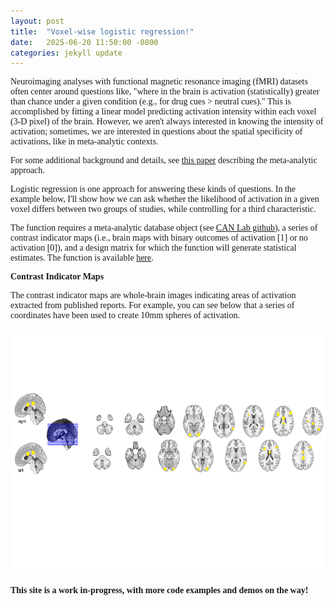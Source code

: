 ```yaml
---
layout: post
title:  "Voxel-wise logistic regression!"
date:   2025-06-20 11:50:00 -0800
categories: jekyll update
---
```


Neuroimaging analyses with functional magnetic resonance imaging (fMRI) datasets often center around questions like, "where in the brain is activation (statistically) greater than chance under a given condition (e.g., for drug cues > neutral cues)." This is accomplished by fitting a linear model predicting activation intensity within each voxel (3-D pixel) of the brain. However, we aren't always interested in knowing the intensity of activation; sometimes, we are interested in questions about the spatial specificity of activations, like in meta-analytic contexts. 

For some additional background and details, see <a href="https://wires.onlinelibrary.wiley.com/doi/10.1002/wcs.41">this paper</a> describing the meta-analytic approach. 

Logistic regression is one approach for answering these kinds of questions. In the example below, I'll show how we can ask whether the likelihood of activation in a given voxel differs between two groups of studies, while controlling for a third characteristic. 

The function requires a meta-analytic database object (see <a href="https://github.com/canlab">CAN Lab github</a>), a series of contrast indicator maps (i.e., brain maps with binary outcomes of activation [1] or no activation [0]), and a design matrix for which the function will generate statistical estimates. The function is available <a href="https://github.com/nharp189/nrh_fMRI_tools">here</a>. 

<b>Contrast Indicator Maps</b>

The contrast indicator maps are whole-brain images indicating areas of activation extracted from published reports. For example, you can see below that a series of coordinates have been used to create 10mm spheres of activation. 

<div align="center"><img src="/images/CIM_example.jpg" width="604" height="392"></div>


<b>This site is a work in-progress, with more code examples and demos on the way!</b>
<body style="font-family: Optima">
